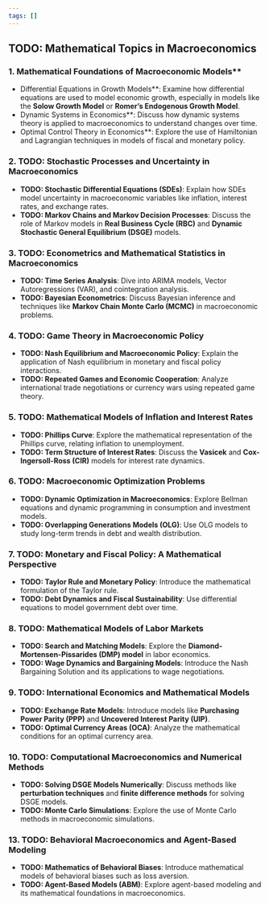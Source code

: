 ```yaml
---
tags: []
---
```


## TODO: Mathematical Topics in Macroeconomics

### 1. Mathematical Foundations of Macroeconomic Models**
   -  Differential Equations in Growth Models**: Examine how differential equations are used to model economic growth, especially in models like the **Solow Growth Model** or **Romer’s Endogenous Growth Model**.
   - Dynamic Systems in Economics**: Discuss how dynamic systems theory is applied to macroeconomics to understand changes over time.
   - Optimal Control Theory in Economics**: Explore the use of Hamiltonian and Lagrangian techniques in models of fiscal and monetary policy.

### 2. **TODO: Stochastic Processes and Uncertainty in Macroeconomics**
   - **TODO: Stochastic Differential Equations (SDEs)**: Explain how SDEs model uncertainty in macroeconomic variables like inflation, interest rates, and exchange rates.
   - **TODO: Markov Chains and Markov Decision Processes**: Discuss the role of Markov models in **Real Business Cycle (RBC)** and **Dynamic Stochastic General Equilibrium (DSGE)** models.

### 3. **TODO: Econometrics and Mathematical Statistics in Macroeconomics**
   - **TODO: Time Series Analysis**: Dive into ARIMA models, Vector Autoregressions (VAR), and cointegration analysis.
   - **TODO: Bayesian Econometrics**: Discuss Bayesian inference and techniques like **Markov Chain Monte Carlo (MCMC)** in macroeconomic problems.

### 4. **TODO: Game Theory in Macroeconomic Policy**
   - **TODO: Nash Equilibrium and Macroeconomic Policy**: Explain the application of Nash equilibrium in monetary and fiscal policy interactions.
   - **TODO: Repeated Games and Economic Cooperation**: Analyze international trade negotiations or currency wars using repeated game theory.

### 5. **TODO: Mathematical Models of Inflation and Interest Rates**
   - **TODO: Phillips Curve**: Explore the mathematical representation of the Phillips curve, relating inflation to unemployment.
   - **TODO: Term Structure of Interest Rates**: Discuss the **Vasicek** and **Cox-Ingersoll-Ross (CIR)** models for interest rate dynamics.

### 6. **TODO: Macroeconomic Optimization Problems**
   - **TODO: Dynamic Optimization in Macroeconomics**: Explore Bellman equations and dynamic programming in consumption and investment models.
   - **TODO: Overlapping Generations Models (OLG)**: Use OLG models to study long-term trends in debt and wealth distribution.

### 7. **TODO: Monetary and Fiscal Policy: A Mathematical Perspective**
   - **TODO: Taylor Rule and Monetary Policy**: Introduce the mathematical formulation of the Taylor rule.
   - **TODO: Debt Dynamics and Fiscal Sustainability**: Use differential equations to model government debt over time.

### 8. **TODO: Mathematical Models of Labor Markets**
   - **TODO: Search and Matching Models**: Explore the **Diamond-Mortensen-Pissarides (DMP) model** in labor economics.
   - **TODO: Wage Dynamics and Bargaining Models**: Introduce the Nash Bargaining Solution and its applications to wage negotiations.

### 9. **TODO: International Economics and Mathematical Models**
   - **TODO: Exchange Rate Models**: Introduce models like **Purchasing Power Parity (PPP)** and **Uncovered Interest Parity (UIP)**.
   - **TODO: Optimal Currency Areas (OCA)**: Analyze the mathematical conditions for an optimal currency area.

### 10. **TODO: Computational Macroeconomics and Numerical Methods**
   - **TODO: Solving DSGE Models Numerically**: Discuss methods like **perturbation techniques** and **finite difference methods** for solving DSGE models.
   - **TODO: Monte Carlo Simulations**: Explore the use of Monte Carlo methods in macroeconomic simulations.







### 13. **TODO: Behavioral Macroeconomics and Agent-Based Modeling**
   - **TODO: Mathematics of Behavioral Biases**: Introduce mathematical models of behavioral biases such as loss aversion.
   - **TODO: Agent-Based Models (ABM)**: Explore agent-based modeling and its mathematical foundations in macroeconomics.
